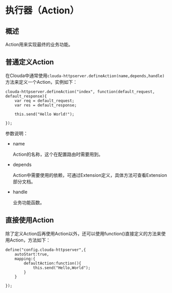 # 执行器（Action）


## 概述

Action用来实现最终的业务功能。


## 普通定义Action

在Clouda中通常使用`clouda-httpserver.defineAction(name,depends,handle)`方法来定义一个Action，实例如下：

	clouda-httpserver.defineAction("index", function(default_request, default_response){
		var req = default_request;
		var res = default_response;
		
		this.send("Hello World!");
	
	});
	
参数说明：

* name

	Action的名称，这个在配置路由时需要用到。
	
* depends

	Action中需要使用的依赖，可通过Extension定义，具体方法可查看Extension部分文档。

	
* handle

	业务功能函数。
	
	
## 直接使用Action

除了定义Action后再使用Action以外，还可以使用function()直接定义的方法来使用Action，方法如下：


	define("config.clouda-httpserver",{
		autoStart:true,
		mapping:{
			defaultAction:function(){
				this.send("Hello,World");
			}
		}	
		
	});






